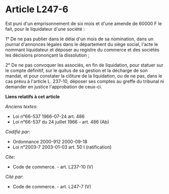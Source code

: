 # Article L247-6

Est puni d'un emprisonnement de six mois et d'une amende de 60000 F le fait, pour le liquidateur d'une société :

1° De ne pas publier dans le délai d'un mois de sa nomination, dans un journal d'annonces légales dans le département du
siège social, l'acte le nommant liquidateur et déposer au registre du commerce et des sociétés les décisions prononçant la
dissolution ;

2° De ne pas convoquer les associés, en fin de liquidation, pour statuer sur le compte définitif, sur le quitus de sa gestion
et la décharge de son mandat, et pour constater la clôture de la liquidation, ou de ne pas, dans le cas prévu à l'article L.
237-10, déposer ses comptes au greffe du tribunal ni demander en justice l'approbation de ceux-ci.

**Liens relatifs à cet article**

_Anciens textes_:

  - Loi n°66-537 1966-07-24 art. 486
  - Loi n°66-537 du 24 juillet 1966 - art. 486 (Ab)

_Codifié par_:

  - Ordonnance 2000-912 2000-09-18
  - Loi n°2003-7 2003-01-03 art. 50 I (ratification)

_Cite_:

  - Code de commerce. - art. L237-10 (V)

_Cité par_:

  - Code de commerce. - art. L247-7 (V)
